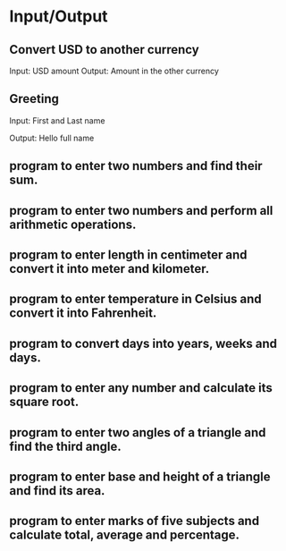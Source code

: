 # Input/Output

## Convert USD to another currency

Input: USD amount
Output: Amount in the other currency

## Greeting

Input: First and Last name

Output: Hello full name
  
## program to enter two numbers and find their sum.
  
## program to enter two numbers and perform all arithmetic operations.
  
## program to enter length in centimeter and convert it into meter and kilometer.
  
## program to enter temperature in Celsius and convert it into Fahrenheit.
  
## program to convert days into years, weeks and days.
  
## program to enter any number and calculate its square root.
  
## program to enter two angles of a triangle and find the third angle.
  
## program to enter base and height of a triangle and find its area.
  
## program to enter marks of five subjects and calculate total, average and percentage.
 
